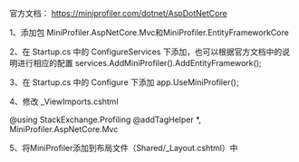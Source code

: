﻿官方文档： https://miniprofiler.com/dotnet/AspDotNetCore

1、添加包 MiniProfiler.AspNetCore.Mvc和MiniProfiler.EntityFrameworkCore

2、在 Startup.cs 中的 ConfigureServices 下添加，也可以根据官方文档中的说明进行相应的配置
services.AddMiniProfiler().AddEntityFramework();

3、在 Startup.cs 中的 Configure 下添加
app.UseMiniProfiler();

4、修改 _ViewImports.cshtml 

@using StackExchange.Profiling
@addTagHelper *, MiniProfiler.AspNetCore.Mvc

5、将MiniProfiler添加到布局文件（Shared/_Layout.cshtml）中
<mini-profiler />